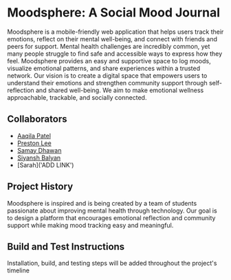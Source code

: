 # Moodsphere: A Social Mood Journal 
Moodsphere is a mobile-friendly web application that helps users track their emotions, reflect on their mental well-being, and connect with friends and peers for support. Mental health challenges are incredibly common, yet many people struggle to find safe and accessible ways to express how they feel. Moodsphere provides an easy and supportive space to log moods, visualize emotional patterns, and share experiences within a trusted network. 
Our vision is to create a digital space that empowers users to understand their emotions and strengthen community support through self-reflection and shared well-being. We aim to make emotional wellness approachable, trackable, and socially connected.

## Collaborators
- [Aaqila Patel](https://github.com/aaqilap)
- [Preston Lee](https://github.com/prestonglee0805)
- [Samay Dhawan](https://github.com/samaythe1)
- [Siyansh Balyan](https://github.com/sb8520)
- [Sarah]('ADD LINK')

## Project History 
Moodsphere is inspired and is being created by a team of students passionate about improving mental health through technology. Our goal is to design a platform that encourages emotional reflection and community support while making mood tracking easy and meaningful. 

## Build and Test Instructions 
Installation, build, and testing steps will be added throughout the project's timeline 


